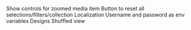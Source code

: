 Show controls for zoomed media item
Button to reset all selections/filters/collection
Localization
Username and password as env variables
Designs
Shuffled view

